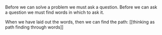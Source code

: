 Before we can solve a problem we must ask a question. Before we can ask a question we must find words in which to ask it.

When we have laid out the words, then we can find the path: [[thinking as path finding through words]]